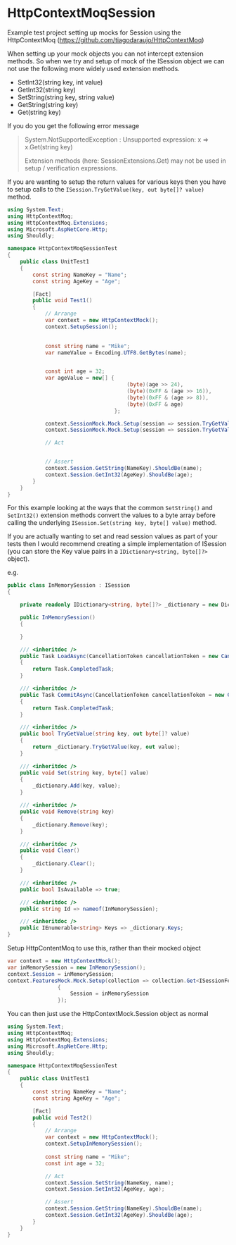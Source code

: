 # HttpContextMoqSession

Example test project setting up mocks for Session using the HttpContextMoq (https://github.com/tiagodaraujo/HttpContextMoq)

When setting up your mock objects you can not intercept extension methods. So when we try and setup of mock of the ISession object we can not use the following more widely used extension methods.

* SetInt32(string key, int value)
* GetInt32(string key)
* SetString(string key, string value)
* GetString(string key)
* Get(string key)

If you do you get the following error message

> System.NotSupportedException : Unsupported expression: x => x.Get(string key)
> 
> Extension methods (here: SessionExtensions.Get) may not be used in setup / verification expressions.

If you are wanting to setup the return values for various keys then you have to setup calls to the ```ISession.TryGetValue(key, out byte[]? value)``` method.

``` csharp
using System.Text;
using HttpContextMoq;
using HttpContextMoq.Extensions;
using Microsoft.AspNetCore.Http;
using Shouldly;

namespace HttpContextMoqSessionTest
{
    public class UnitTest1
    {
        const string NameKey = "Name";
        const string AgeKey = "Age";

        [Fact]
        public void Test1()
        {
            // Arrange
            var context = new HttpContextMock();
            context.SetupSession();

            
            const string name = "Mike";
            var nameValue = Encoding.UTF8.GetBytes(name);


            const int age = 32;
            var ageValue = new[] {
                                      (byte)(age >> 24),
                                      (byte)(0xFF & (age >> 16)),
                                      (byte)(0xFF & (age >> 8)),
                                      (byte)(0xFF & age)
                                  };

            context.SessionMock.Mock.Setup(session => session.TryGetValue(NameKey, out nameValue)).Returns(true);
            context.SessionMock.Mock.Setup(session => session.TryGetValue(AgeKey, out ageValue)).Returns(true);

            // Act


            // Assert
            context.Session.GetString(NameKey).ShouldBe(name);
            context.Session.GetInt32(AgeKey).ShouldBe(age);
        }
    }
}
```

For this example looking at the ways that the common ```SetString()``` and ```SetInt32()``` extension methods convert the values to a byte array before calling the underlying ```ISession.Set(string key, byte[] value)``` method.

If you are actually wanting to set and read session values as part of your tests then I would recommend creating a simple implementation of ISession (you can store the Key value pairs in a ```IDictionary<string, byte[]?>``` object).

e.g.

``` csharp
public class InMemorySession : ISession
{

    private readonly IDictionary<string, byte[]?> _dictionary = new Dictionary<string, byte[]?>();

    public InMemorySession()
    {

    }

    /// <inheritdoc />
    public Task LoadAsync(CancellationToken cancellationToken = new CancellationToken())
    {
        return Task.CompletedTask;
    }

    /// <inheritdoc />
    public Task CommitAsync(CancellationToken cancellationToken = new CancellationToken())
    {
        return Task.CompletedTask;
    }

    /// <inheritdoc />
    public bool TryGetValue(string key, out byte[]? value)
    {
        return _dictionary.TryGetValue(key, out value);
    }

    /// <inheritdoc />
    public void Set(string key, byte[] value)
    {
        _dictionary.Add(key, value);
    }

    /// <inheritdoc />
    public void Remove(string key)
    {
        _dictionary.Remove(key);
    }

    /// <inheritdoc />
    public void Clear()
    {
        _dictionary.Clear();
    }

    /// <inheritdoc />
    public bool IsAvailable => true;

    /// <inheritdoc />
    public string Id => nameof(InMemorySession);

    /// <inheritdoc />
    public IEnumerable<string> Keys => _dictionary.Keys;
}
```

Setup HttpContentMoq to use this, rather than their mocked object

``` csharp
var context = new HttpContextMock();
var inMemorySession = new InMemorySession();
context.Session = inMemorySession;
context.FeaturesMock.Mock.Setup(collection => collection.Get<ISessionFeature>()).Returns((ISessionFeature)new SessionFeatureFake()
                {
                    Session = inMemorySession
                });

```

You can then just use the HttpContextMock.Session object as normal

```csharp
using System.Text;
using HttpContextMoq;
using HttpContextMoq.Extensions;
using Microsoft.AspNetCore.Http;
using Shouldly;

namespace HttpContextMoqSessionTest
{
    public class UnitTest1
    {
        const string NameKey = "Name";
        const string AgeKey = "Age";

        [Fact]
        public void Test2()
        {
            // Arrange
            var context = new HttpContextMock();
            context.SetupInMemorySession();
           
            const string name = "Mike";
            const int age = 32;

            // Act
            context.Session.SetString(NameKey, name);
            context.Session.SetInt32(AgeKey, age);

            // Assert
            context.Session.GetString(NameKey).ShouldBe(name);
            context.Session.GetInt32(AgeKey).ShouldBe(age);
        }
    }
}

```
